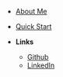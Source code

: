 <!-- markdownlint-disable-next-line first-line-heading -->
- [About Me](aboutme)
- [Quick Start](quick-start)

- **Links**
  - [Github](https://github.com/eaglerock1337/)
  - [LinkedIn](https://www.linkedin.com/in/peter-marks-85120660/)
